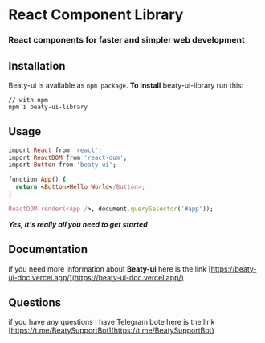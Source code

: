 # React Component Library

### React components for faster and simpler web development 

## Installation 
Beaty-ui is available as `npm package`.
**To install** beaty-ui-library run this:
```
// with npm
npm i beaty-ui-library
```

## Usage
```ruby
import React from 'react';
import ReactDOM from 'react-dom';
import Button from 'beaty-ui';

function App() {
  return <Button>Hello World</Button>;
}

ReactDOM.render(<App />, document.querySelector('#app'));
```
**_Yes, it's really all you need to get started_**

## Documentation 

if you need more information about **Beaty-ui** here is the link [https://beaty-ui-doc.vercel.app/](https://beaty-ui-doc.vercel.app/)

## Questions 

if you have any questions I have Telegram bote here is the link [https://t.me/BeatySupportBot](https://t.me/BeatySupportBot)